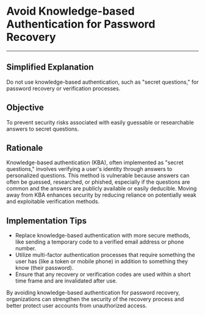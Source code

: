 # Avoid Knowledge-based Authentication for Password Recovery

---

## Simplified Explanation

Do not use knowledge-based authentication, such as "secret questions," for password recovery or verification processes.

## Objective

To prevent security risks associated with easily guessable or researchable answers to secret questions.

## Rationale

Knowledge-based authentication (KBA), often implemented as "secret questions," involves verifying a user's identity through answers to personalized questions. This method is vulnerable because answers can often be guessed, researched, or phished, especially if the questions are common and the answers are publicly available or easily deducible. Moving away from KBA enhances security by reducing reliance on potentially weak and exploitable verification methods.

## Implementation Tips

- Replace knowledge-based authentication with more secure methods, like sending a temporary code to a verified email address or phone number.
- Utilize multi-factor authentication processes that require something the user has (like a token or mobile phone) in addition to something they know (their password).
- Ensure that any recovery or verification codes are used within a short time frame and are invalidated after use.

By avoiding knowledge-based authentication for password recovery, organizations can strengthen the security of the recovery process and better protect user accounts from unauthorized access.
